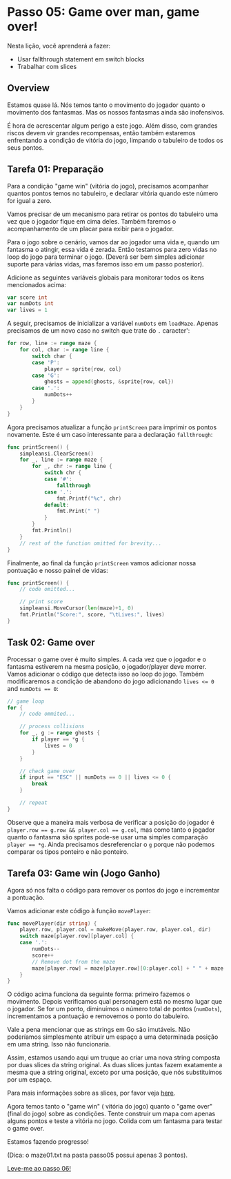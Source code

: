 # Passo 05: Game over man, game over!

Nesta lição, você aprenderá a fazer:

- Usar fallthrough statement em switch blocks
- Trabalhar com slices

## Overview

Estamos quase lá. Nós temos tanto o movimento do jogador quanto o movimento dos fantasmas. Mas os nossos fantasmas ainda são inofensivos.

É hora de acrescentar algum perigo a este jogo. Além disso, com grandes riscos devem vir grandes recompensas, então também estaremos enfrentando a condição de vitória do jogo, limpando o tabuleiro de todos os seus pontos.

## Tarefa 01: Preparação

Para a condição "game win" (vitória do jogo), precisamos acompanhar quantos pontos temos no tabuleiro, e declarar vitória quando este número for igual a zero.

Vamos precisar de um mecanismo para retirar os pontos do tabuleiro uma vez que o jogador fique em cima deles. Também faremos o acompanhamento de um placar para exibir para o jogador.

Para o jogo sobre o cenário, vamos dar ao jogador uma vida e, quando um fantasma o atingir, essa vida é zerada. Então testamos para zero vidas no loop do jogo para terminar o jogo. (Deverá ser bem simples adicionar suporte para várias vidas, mas faremos isso em um passo posterior).

Adicione as seguintes variáveis globais para monitorar todos os itens mencionados acima:

```go
var score int
var numDots int
var lives = 1
```
A seguir, precisamos de inicializar a variável `numDots` em `loadMaze`. Apenas precisamos de um novo caso no switch que trate do `.` caracter':

```go
for row, line := range maze {
    for col, char := range line {
        switch char {
        case 'P':
            player = sprite{row, col}
        case 'G':
            ghosts = append(ghosts, &sprite{row, col})
        case '.':
            numDots++
        }
    }
}
```

Agora precisamos atualizar a função `printScreen` para imprimir os pontos novamente. Este é um caso interessante para a declaração `fallthrough`:

```go
func printScreen() {
    simpleansi.ClearScreen()
    for _, line := range maze {
        for _, chr := range line {
            switch chr {
            case '#':
                fallthrough
            case '.':
                fmt.Printf("%c", chr)
            default:
                fmt.Print(" ")
            }
        }
        fmt.Println()
    }
    // rest of the function omitted for brevity...
}
```

Finalmente, ao final da função `printScreen` vamos adicionar nossa pontuação e nosso painel de vidas:

```go
func printScreen() {
    // code omitted...

    // print score
    simpleansi.MoveCursor(len(maze)+1, 0)
    fmt.Println("Score:", score, "\tLives:", lives)
}
```

## Task 02: Game over

Processar o game over é muito simples. A cada vez que o jogador e o fantasma estiverem na mesma posição, o jogador/player deve morrer. Vamos adicionar o código que detecta isso ao loop do jogo. Também modificaremos a condição de abandono do jogo adicionando `lives <= 0` and `numDots == 0`:

```go
// game loop
for {
    // code ommited...

    // process collisions
    for _, g := range ghosts {
        if player == *g {
            lives = 0
        }
    }

    // check game over
    if input == "ESC" || numDots == 0 || lives <= 0 {
        break
    }

    // repeat
}
```

Observe que a maneira mais verbosa de verificar a posição do jogador é `player.row == g.row && player.col == g.col`, mas como tanto o jogador quanto o fantasma são sprites pode-se usar uma simples comparação `player == *g`. Ainda precisamos desreferenciar o `g` porque não podemos comparar os tipos ponteiro e não ponteiro.

## Tarefa 03:  Game win (Jogo Ganho)

Agora só nos falta o código para remover os pontos do jogo e incrementar a pontuação.

Vamos adicionar este código à função `movePlayer`:

```go
func movePlayer(dir string) {
    player.row, player.col = makeMove(player.row, player.col, dir)
    switch maze[player.row][player.col] {
    case '.':
        numDots--
        score++
        // Remove dot from the maze
        maze[player.row] = maze[player.row][0:player.col] + " " + maze[player.row][player.col+1:]
    }
}
```

O código acima funciona da seguinte forma: primeiro fazemos o movimento. Depois verificamos qual personagem está no mesmo lugar que o jogador. Se for um ponto, diminuímos o número total de pontos (`numDots`), incrementamos a pontuação e removemos o ponto do tabuleiro.

Vale a pena mencionar que as strings em Go são imutáveis. Não poderíamos simplesmente atribuir um espaço a uma determinada posição em uma string. Isso não funcionaria.

Assim, estamos usando aqui um truque ao criar uma nova string composta por duas slices da string original. As duas slices juntas fazem exatamente a mesma que a string original, exceto por uma posição, que nós substituímos por um espaço.

Para mais informações sobre as slices, por favor veja [here](https://blog.golang.org/go-slices-usage-and-internals).

Agora temos tanto o "game win" ( vitória do jogo) quanto o "game over"  (final do jogo) sobre as condições. Tente construir um mapa com apenas alguns pontos e teste a vitória no jogo. Colida com um fantasma para testar o game over. 

Estamos fazendo progresso!

(Dica: o maze01.txt na pasta passo05 possui apenas 3 pontos).

[Leve-me ao passo 06!](.../passo06/README.md)
